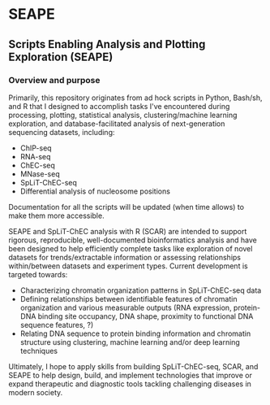 # SEAPE
## Scripts Enabling Analysis and Plotting Exploration (SEAPE)

### Overview and purpose
Primarily, this repository originates from ad hock scripts in Python, Bash/sh, and R that I designed to accomplish tasks I've encountered during processing, plotting, statistical analysis, clustering/machine learning exploration, and database-facilitated analysis of next-generation sequencing datasets, including:

- ChIP-seq
- RNA-seq
- ChEC-seq
- MNase-seq
- SpLiT-ChEC-seq
- Differential analysis of nucleosome positions

Documentation for all the scripts will be updated (when time allows) to make them more accessible.

SEAPE and SpLiT-ChEC analysis with R (SCAR) are intended to support rigorous, reproducible, well-documented bioinformatics analysis and have been designed to help efficiently complete tasks like exploration of novel datasets for trends/extractable information or assessing relationships within/between datasets and experiment types. Current development is targeted towards:

- Characterizing chromatin organization patterns in SpLiT-ChEC-seq data
- Defining relationships between identifiable features of chromatin organization and various measurable outputs (RNA expression, protein-DNA binding site occupancy, DNA shape, proximity to functional DNA sequence features, ?)
- Relating DNA sequence to protein binding information and chromatin structure using clustering, machine learning and/or deep learning techniques

Ultimately, I hope to apply skills from building SpLiT-ChEC-seq, SCAR, and SEAPE to help design, build, and implement technologies that improve or expand therapeutic and diagnostic tools tackling challenging diseases in modern society.
